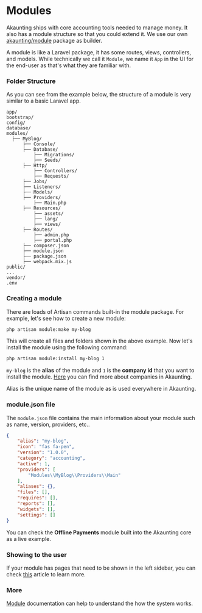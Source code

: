 Modules
=======

Akaunting ships with core accounting tools needed to manage money. It also has a module structure so that you could extend it. We use our own [akaunting/module](https://github.com/akaunting/module) package as builder.

A module is like a Laravel package, it has some routes, views, controllers, and models. While technically we call it `Module`, we name it `App` in the UI for the end-user as that's what they are familiar with.

### Folder Structure

As you can see from the example below, the structure of a module is very similar to a basic Laravel app.

```
app/
bootstrap/
config/
database/
modules/
  ├── MyBlog/
      ├── Console/
      ├── Database/
          ├── Migrations/
          ├── Seeds/
      ├── Http/
          ├── Controllers/
          ├── Requests/
      ├── Jobs/
      ├── Listeners/
      ├── Models/
      ├── Providers/
          ├── Main.php
      ├── Resources/
          ├── assets/
          ├── lang/
          ├── views/
      ├── Routes/
          ├── admin.php
          ├── portal.php
      ├── composer.json
      ├── module.json
      ├── package.json
      ├── webpack.mix.js
public/
...
vendor/
.env
```

### Creating a module

There are loads of Artisan commands built-in the module package. For example, let's see how to create a new module:

```bash
php artisan module:make my-blog
```

This will create all files and folders shown in the above example. Now let's install the module using the following command:

```bash
php artisan module:install my-blog 1
```

`my-blog` is the **alias** of the module and `1` is the **company id** that you want to install the module. [Here](https://akaunting.com/docs/user-manual/companies) you can find more about companies in Akaunting.

Alias is the unique name of the module as is used everywhere in Akaunting.

### module.json file

The `module.json` file contains the main information about your module such as name, version, providers, etc..

```json
{
    "alias": "my-blog",
    "icon": "fas fa-pen",
    "version": "1.0.0",
    "category": "accounting",
    "active": 1,
    "providers": [
        "Modules\\MyBlog\\Providers\\Main"
    ],
    "aliases": {},
    "files": [],
    "requires": [],
    "reports": [],
    "widgets": [],
    "settings": []
}
```

You can check the **Offline Payments** module built into the Akaunting core as a live example.

### Showing to the user

If your module has pages that need to be shown in the left sidebar, you can check [this](https://akaunting.com/docs/developer-manual/menu) article to learn more.

### More

[Module](https://github.com/akaunting/module/wiki) documentation can help to understand the how the system works.
